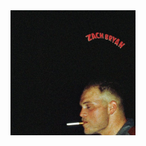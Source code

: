 <a href="https://open.spotify.com/album/6PbnGueEO6LGodPfvNldYf">
<img src="https://github.com/EmiHolleran/EmiHolleran.github.io/blob/main/listening/pictures/ZachBryan-zachbyran.jpeg" width="200" height="200">
</a>
